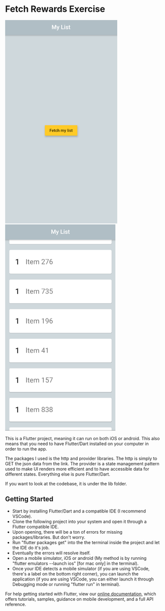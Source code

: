 # Fetch Rewards Exercise

![alt text](https://github.com/luggy-wuggy/company_challenge/blob/master/fetch_1.png?raw=true)
![alt text](https://github.com/luggy-wuggy/company_challenge/blob/master/fetch_2.png?raw=true)

This is a Flutter project, meaning it can run on both iOS or android. This also means that you need to have Flutter/Dart installed on your computer in order to run the app. 

The packages I used is the http and provider libraries.
The http is simply to GET the json data from the link.
The provider is a state management pattern used to make UI renders more efficient and to have accessible data for different states. 
Everything else is pure Flutter/Dart.


If you want to look at the codebase, it is under the lib folder.

## Getting Started
* Start by installing Flutter/Dart and a compatible IDE (I recommend VSCode).
* Clone the following project into your system and open it through a Flutter compatible IDE.
* Upon opening, there will be a ton of errors for missing packages/libraries. But don't worry.
* Run "flutter packages get" into the the terminal inside the project and let the IDE do it's job.
* Eventually the errors will resolve itself.
* Open a mobile simulator, iOS or android
      (My method is by running "flutter emulators --launch ios" [for mac only] in the terminal).
* Once your IDE detects a mobile simulator (if you are using VSCode, there's a label on the bottom right corner), you can launch the application (if you are using VSCode, you can either launch it through Debugging mode or running "flutter run" in terminal).


For help getting started with Flutter, view our
[online documentation](https://flutter.dev/docs), which offers tutorials,
samples, guidance on mobile development, and a full API reference.
